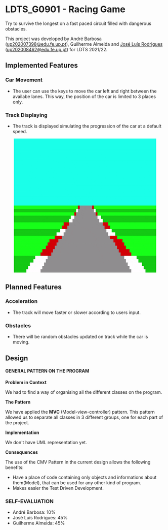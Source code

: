 # LDTS_G0901 - Racing Game

Try to survive the longest on a fast paced circuit filled with dangerous obstacles.

This project was developed by André Barbosa (up202007398@edu.fe.up.pt), Guilherme Almeida and [José Luís Rodrigues](https://github.com/jlcrodrigues) (up202008462@edu.fe.up.pt) for LDTS 2021/22.


## Implemented Features

### Car Movement
 - The user can use the keys to move the car left and right between the availabe lanes. This way, the position of the car is limited to 3 places only.

### Track Displaying 
 - The track is displayed simulating the progression of the car at a default speed.

<p align="center">
    <img width=450 src="src/track_movement.gif">
</p>

## Planned Features

### Acceleration
- The track will move faster or slower according to users input.

### Obstacles
- There will be random obstacles updated on track while the car is moving.


## Design

#### GENERAL PATTERN ON THE PROGRAM

**Problem in Context**

We had to find a way of organising all the different classes on the program.

**The Pattern**

We have applied the **MVC** (Model-view-controller) pattern. This pattern allowed us to separate all classes in 3 different groups, one for each part of the project.

**Implementation**

We don't have UML representation yet.

**Consequences**

The use of the CMV Pattern in the current design allows the following benefits:

- Have a place of code containing only objects and informations about them(Model), that can be used for any other kind of program.
- Makes easier the Test Driven Development.

<!--#### KNOWN CODE SMELLS AND REFACTORING SUGGESTIONS-->


<!--### TESTING-->


### SELF-EVALUATION

- André Barbosa: 10%
- José Luís Rodrigues: 45%
- Guilherme Almeida: 45%
